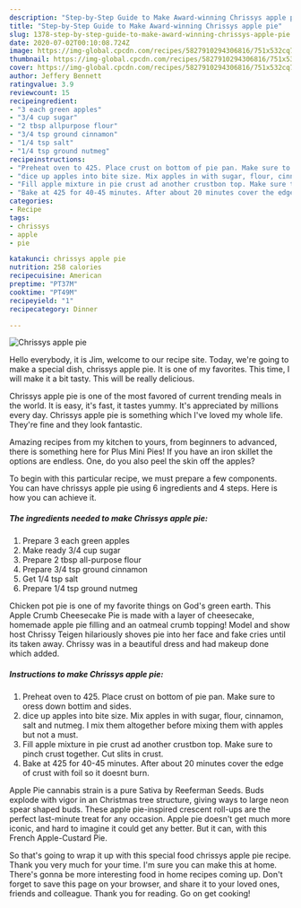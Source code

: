 ```yaml
---
description: "Step-by-Step Guide to Make Award-winning Chrissys apple pie"
title: "Step-by-Step Guide to Make Award-winning Chrissys apple pie"
slug: 1378-step-by-step-guide-to-make-award-winning-chrissys-apple-pie
date: 2020-07-02T00:10:08.724Z
image: https://img-global.cpcdn.com/recipes/5827910294306816/751x532cq70/chrissys-apple-pie-recipe-main-photo.jpg
thumbnail: https://img-global.cpcdn.com/recipes/5827910294306816/751x532cq70/chrissys-apple-pie-recipe-main-photo.jpg
cover: https://img-global.cpcdn.com/recipes/5827910294306816/751x532cq70/chrissys-apple-pie-recipe-main-photo.jpg
author: Jeffery Bennett
ratingvalue: 3.9
reviewcount: 15
recipeingredient:
- "3 each green apples"
- "3/4 cup sugar"
- "2 tbsp allpurpose flour"
- "3/4 tsp ground cinnamon"
- "1/4 tsp salt"
- "1/4 tsp ground nutmeg"
recipeinstructions:
- "Preheat oven to 425. Place crust on bottom of pie pan. Make sure to oress down bottim and sides."
- "dice up apples into bite size. Mix apples in with sugar, flour, cinnamon, salt and nutmeg. I mix them altogether before mixing them with apples but not a must."
- "Fill apple mixture in pie crust ad another crustbon top. Make sure to  pinch crust together.  Cut slits in crust."
- "Bake at 425 for 40-45 minutes. After about 20 minutes cover the edge of crust with foil so it doesnt burn."
categories:
- Recipe
tags:
- chrissys
- apple
- pie

katakunci: chrissys apple pie 
nutrition: 258 calories
recipecuisine: American
preptime: "PT37M"
cooktime: "PT49M"
recipeyield: "1"
recipecategory: Dinner

---
```



![Chrissys apple pie](https://img-global.cpcdn.com/recipes/5827910294306816/751x532cq70/chrissys-apple-pie-recipe-main-photo.jpg)

Hello everybody, it is Jim, welcome to our recipe site. Today, we're going to make a special dish, chrissys apple pie. It is one of my favorites. This time, I will make it a bit tasty. This will be really delicious.

Chrissys apple pie is one of the most favored of current trending meals in the world. It is easy, it's fast, it tastes yummy. It's appreciated by millions every day. Chrissys apple pie is something which I've loved my whole life. They're fine and they look fantastic.

Amazing recipes from my kitchen to yours, from beginners to advanced, there is something here for Plus Mini Pies! If you have an iron skillet the options are endless. One, do you also peel the skin off the apples?


To begin with this particular recipe, we must prepare a few components. You can have chrissys apple pie using 6 ingredients and 4 steps. Here is how you can achieve it.

<!--inarticleads1-->

##### The ingredients needed to make Chrissys apple pie:

1. Prepare 3 each green apples
1. Make ready 3/4 cup sugar
1. Prepare 2 tbsp all-purpose flour
1. Prepare 3/4 tsp ground cinnamon
1. Get 1/4 tsp salt
1. Prepare 1/4 tsp ground nutmeg


Chicken pot pie is one of my favorite things on God&#39;s green earth. This Apple Crumb Cheesecake Pie is made with a layer of cheesecake, homemade apple pie filling and an oatmeal crumb topping! Model and show host Chrissy Teigen hilariously shoves pie into her face and fake cries until its taken away. Chrissy was in a beautiful dress and had makeup done which added. 

<!--inarticleads2-->

##### Instructions to make Chrissys apple pie:

1. Preheat oven to 425. Place crust on bottom of pie pan. Make sure to oress down bottim and sides.
1. dice up apples into bite size. Mix apples in with sugar, flour, cinnamon, salt and nutmeg. I mix them altogether before mixing them with apples but not a must.
1. Fill apple mixture in pie crust ad another crustbon top. Make sure to  pinch crust together.  Cut slits in crust.
1. Bake at 425 for 40-45 minutes. After about 20 minutes cover the edge of crust with foil so it doesnt burn.


Apple Pie cannabis strain is a pure Sativa by Reeferman Seeds. Buds explode with vigor in an Christmas tree structure, giving ways to large neon spear shaped buds. These apple pie-inspired crescent roll-ups are the perfect last-minute treat for any occasion. Apple pie doesn&#39;t get much more iconic, and hard to imagine it could get any better. But it can, with this French Apple-Custard Pie. 

So that's going to wrap it up with this special food chrissys apple pie recipe. Thank you very much for your time. I'm sure you can make this at home. There's gonna be more interesting food in home recipes coming up. Don't forget to save this page on your browser, and share it to your loved ones, friends and colleague. Thank you for reading. Go on get cooking!
